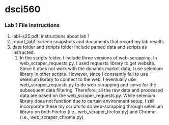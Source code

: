 # dsci560

### Lab 1 File Instructions
1. lab1-s25.pdf: instructions about lab 1 <br>
2. report_lab1: screen snapshots and documents that record my lab results <br>
3. data folder and scripts folder include parsed data and scripts as instructed. <br>
    1. In the scripts folder, I include three versions of web-scrapping. In web_scraper_requests.py, I used requests library to get website. Since it does not work with the dynamic market data, I use selenium library in other scripts. However, since I constantly fail to use selenium library to connect to the web, I eventually use web_scraper_requests.py to do web-scrapping and serve for the subsequent data filtering. Therefore, all the raw data and processed data are based on the web_scraper_requests.py. While selenium library does not function due to certain environment setup, I still incorporate these my scripts to do web-scrapping through selenium library on both Firefox (i.e., web_scraper_firefox.py) and Chrome (i.e., web_scraper_chrome.py).

